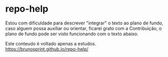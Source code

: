 # repo-help

Estou com dificuldade para descrever "integrar" o texto ao plano de fundo, caso alguem possa auxiliar ou orientar, ficarei grato com a Contribuição, o plano de fundo pode ser visto funcionando com o texto abaixo.

Este conteudo é voltado apenas a estudos. 
https://brunosprint.github.io/repo-help/
